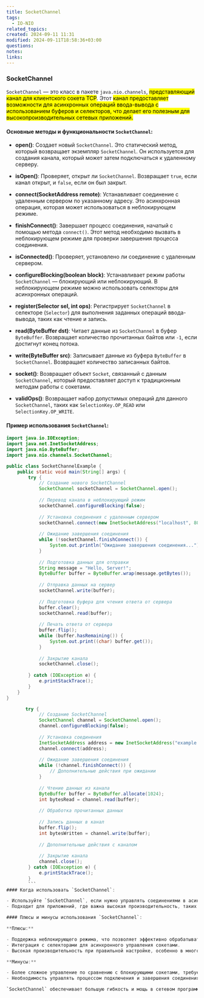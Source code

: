 ```yaml
---
title: SocketChannel
tags:
  - IO-NIO
related_topics: 
created: 2024-09-11 11:31
modified: 2024-09-11T18:58:36+03:00
questions: 
notes: 
links: 
---
```

### SocketChannel

`SocketChannel` — это класс в пакете `java.nio.channels`, <mark class="hltr-red">представляющий канал для клиентского сокета TCP</mark>. Этот <mark class="hltr-purple">канал предоставляет возможности для асинхронных операций ввода-вывода с использованием буферов и селекторов, что делает его полезным для высокопроизводительных сетевых приложений.</mark>

#### Основные методы и функциональности `SocketChannel`:

- **open()**: Создает новый `SocketChannel`. Это статический метод, который возвращает экземпляр `SocketChannel`. Он используется для создания канала, который может затем подключаться к удаленному серверу.
    
- **isOpen()**: Проверяет, открыт ли `SocketChannel`. Возвращает `true`, если канал открыт, и `false`, если он был закрыт.
    
- **connect(SocketAddress remote)**: Устанавливает соединение с удаленным сервером по указанному адресу. Это асинхронная операция, которая может использоваться в неблокирующем режиме.
    
- **finishConnect()**: Завершает процесс соединения, начатый с помощью метода `connect()`. Этот метод необходимо вызвать в неблокирующем режиме для проверки завершения процесса соединения.
    
- **isConnected()**: Проверяет, установлено ли соединение с удаленным сервером.
    
- **configureBlocking(boolean block)**: Устанавливает режим работы `SocketChannel` — блокирующий или неблокирующий. В неблокирующем режиме можно использовать селекторы для асинхронных операций.
    
- **register(Selector sel, int ops)**: Регистрирует `SocketChannel` в селекторе (`Selector`) для выполнения заданных операций ввода-вывода, таких как чтение и запись.
    
- **read(ByteBuffer dst)**: Читает данные из `SocketChannel` в буфер `ByteBuffer`. Возвращает количество прочитанных байтов или `-1`, если достигнут конец потока.
    
- **write(ByteBuffer src)**: Записывает данные из буфера `ByteBuffer` в `SocketChannel`. Возвращает количество записанных байтов.
    
- **socket()**: Возвращает объект `Socket`, связанный с данным `SocketChannel`, который предоставляет доступ к традиционным методам работы с сокетами.
    
- **validOps()**: Возвращает набор допустимых операций для данного `SocketChannel`, таких как `SelectionKey.OP_READ` или `SelectionKey.OP_WRITE`.
    

#### Пример использования `SocketChannel`:
```java
import java.io.IOException;
import java.net.InetSocketAddress;
import java.nio.ByteBuffer;
import java.nio.channels.SocketChannel;

public class SocketChannelExample {
    public static void main(String[] args) {
        try {
            // Создание нового SocketChannel
            SocketChannel socketChannel = SocketChannel.open();
            
            // Перевод канала в неблокирующий режим
            socketChannel.configureBlocking(false);
            
            // Установка соединения с удаленным сервером
            socketChannel.connect(new InetSocketAddress("localhost", 8080));
            
            // Ожидание завершения соединения
            while (!socketChannel.finishConnect()) {
                System.out.println("Ожидание завершения соединения...");
            }
            
            // Подготовка данных для отправки
            String message = "Hello, Server!";
            ByteBuffer buffer = ByteBuffer.wrap(message.getBytes());
            
            // Отправка данных на сервер
            socketChannel.write(buffer);
            
            // Подготовка буфера для чтения ответа от сервера
            buffer.clear();
            socketChannel.read(buffer);
            
            // Печать ответа от сервера
            buffer.flip();
            while (buffer.hasRemaining()) {
                System.out.print((char) buffer.get());
            }
            
            // Закрытие канала
            socketChannel.close();
            
        } catch (IOException e) {
            e.printStackTrace();
        }
    }
}

```

```java
       try {
            // Создание SocketChannel
            SocketChannel channel = SocketChannel.open();
            channel.configureBlocking(false);
        
            // Установка соединения
            InetSocketAddress address = new InetSocketAddress("example.com", 8080);
            channel.connect(address);
        
            // Ожидание завершения соединения
            while (!channel.finishConnect()) {
                // Дополнительные действия при ожидании
            }
        
            // Чтение данных из канала
            ByteBuffer buffer = ByteBuffer.allocate(1024);
            int bytesRead = channel.read(buffer);
        
            // Обработка прочитанных данных
        
            // Запись данных в канал
            buffer.flip();
            int bytesWritten = channel.write(buffer);
        
            // Дополнительные действия с каналом
        
            // Закрытие канала
            channel.close();
        } catch (IOException e) {
            e.printStackTrace();
        }
        ```
#### Когда использовать `SocketChannel`:

- Используйте `SocketChannel`, если нужно управлять соединениями в асинхронном режиме, обрабатывая множество клиентских или серверных соединений одновременно с помощью селекторов.
- Подходит для приложений, где важна высокая производительность, таких как сетевые серверы, которые обрабатывают множество клиентов одновременно, используя неблокирующий ввод-вывод.

#### Плюсы и минусы использования `SocketChannel`:

**Плюсы:**

- Поддержка неблокирующего режима, что позволяет эффективно обрабатывать множество соединений.
- Интеграция с селекторами для асинхронного управления сокетами.
- Высокая производительность при правильной настройке, особенно в многопоточных приложениях.

**Минусы:**

- Более сложное управление по сравнению с блокирующими сокетами, требует знания работы с селекторами и буферами.
- Необходимость управлять процессом подключения и завершения соединения вручную в неблокирующем режиме.

`SocketChannel` обеспечивает большую гибкость и мощь в сетевом программировании, но требует более сложного подхода для управления соединениями и их состояниями.